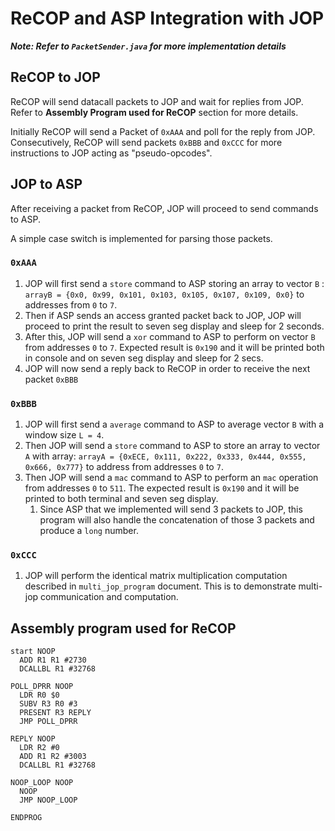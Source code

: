 # ReCOP and ASP Integration with JOP

***Note: Refer to `PacketSender.java` for more implementation details***

## ReCOP to JOP

ReCOP will send datacall packets to JOP and wait for replies from JOP. Refer to **Assembly Program used for ReCOP** section for more details.

Initially ReCOP will send a Packet of `0xAAA` and poll for the reply from JOP. Consecutively, ReCOP will send packets `0xBBB` and `0xCCC` for more instructions to JOP acting as "pseudo-opcodes".

## JOP to ASP

After receiving a packet from ReCOP, JOP will proceed to send commands to ASP.

A simple case switch is implemented for parsing those packets.

### `0xAAA`

1. JOP will first send a `store` command to ASP storing an array to vector `B` : ` arrayB = {0x0, 0x99, 0x101, 0x103, 0x105, 0x107, 0x109, 0x0}` to addresses from `0` to `7`.
2. Then if ASP sends an access granted packet back to JOP, JOP will proceed to print the result to seven seg display and sleep for 2 seconds.
3. After this, JOP will send a `xor` command to ASP to perform on vector `B` from addresses `0` to `7`. Expected result is `0x190` and it will be printed both in console and on seven seg display and sleep for 2 secs.
4. JOP will now send a reply back to ReCOP in order to receive the next packet `0xBBB`

### `0xBBB`

1. JOP will first send a `average` command to ASP to average vector `B` with a window size `L = 4`.
2. Then JOP will send a `store` command to ASP to store an array to vector `A` with array: `arrayA = {0xECE, 0x111, 0x222, 0x333, 0x444, 0x555, 0x666, 0x777}` to address from addresses `0` to `7`. 
3. Then JOP will send a `mac` command to ASP to perform an `mac` operation from addresses `0` to `511`. The expected result is `0x190` and it will be printed to both terminal and seven seg display.
   1. Since ASP that we implemented will send 3 packets to JOP, this program will also handle the concatenation of those 3 packets and produce a `long` number. 

### `0xCCC`

1. JOP will perform the identical matrix multiplication computation described in `multi_jop_program` document. This is to demonstrate multi-jop communication and computation. 

## Assembly program used for ReCOP

```assembly
start NOOP
  ADD R1 R1 #2730
  DCALLBL R1 #32768

POLL_DPRR NOOP
  LDR R0 $0
  SUBV R3 R0 #3
  PRESENT R3 REPLY
  JMP POLL_DPRR

REPLY NOOP
  LDR R2 #0
  ADD R1 R2 #3003
  DCALLBL R1 #32768

NOOP_LOOP NOOP
  NOOP
  JMP NOOP_LOOP

ENDPROG 
```


